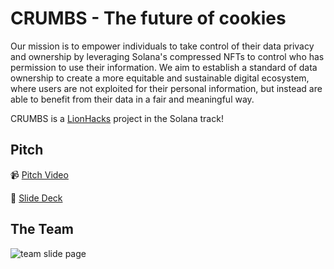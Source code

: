 # CRUMBS - The future of cookies
 Our mission is to empower individuals to take control of their data privacy and ownership by leveraging Solana's compressed NFTs to control who has permission to use their information. We aim to establish a standard of data ownership to create a more equitable and sustainable digital ecosystem, where users are not exploited for their personal information, but instead are able to benefit from their data in a fair and meaningful way.

CRUMBS is a [LionHacks](https://lionhack.xyz/) project in the Solana track!

## Pitch

<!-- VIDEO -->

📹 [Pitch Video](https://www.youtube.com/watch?v=snR7ikIc4ic)

👀 [Slide Deck](https://www.canva.com/design/DAFgMYNIP2g/E3Zojj3PybpcSt9a-yzPMA/edit?utm_content=DAFgMYNIP2g&utm_campaign=designshare&utm_medium=link2&utm_source=sharebutton)

<!-- Problems/challenges addressed -->

<!-- The solution -->

<!-- Why is this important to us? -->


## The Team

![team slide page](public/team.jpg)


